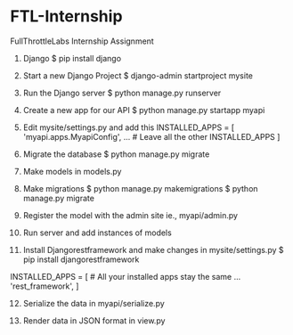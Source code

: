 # FTL-Internship
FullThrottleLabs Internship Assignment


1.  Django
$ pip install django

2. Start a new Django Project
$ django-admin startproject mysite

3. Run the Django server
$ python manage.py runserver

4. Create a new app for our API
$ python manage.py startapp myapi

5. Edit mysite/settings.py and add this
INSTALLED_APPS = [
    'myapi.apps.MyapiConfig',
    ... # Leave all the other INSTALLED_APPS
]

6. Migrate the database
$ python manage.py migrate

7. Make models in models.py

8. Make migrations
$ python manage.py makemigrations
$ python manage.py migrate

9. Register the model with the admin site ie., myapi/admin.py

10. Run server and add instances of models

11. Install Djangorestframework and make changes in mysite/settings.py
$ pip install djangorestframework

INSTALLED_APPS = [
    # All your installed apps stay the same
    ...
    'rest_framework',
]

12. Serialize the data in myapi/serialize.py

13. Render data in JSON format in view.py
